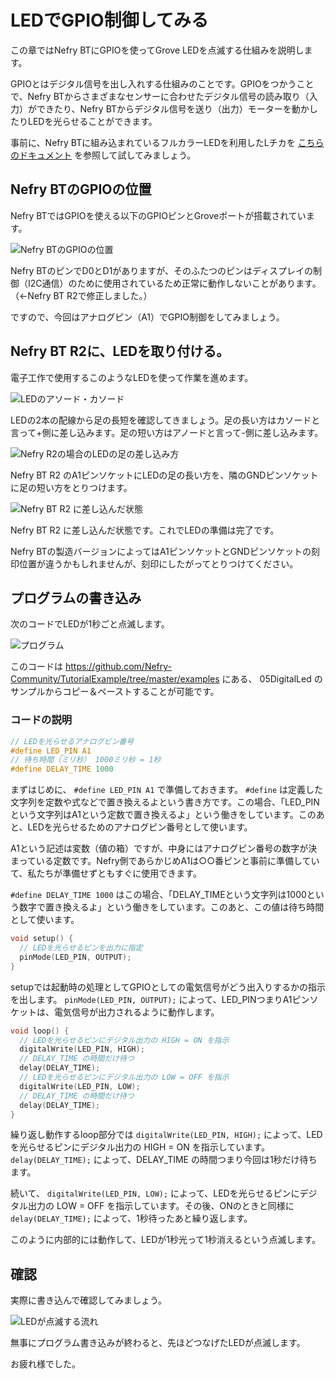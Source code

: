 # LEDでGPIO制御してみる

この章ではNefry BTにGPIOを使ってGrove LEDを点滅する仕組みを説明します。

GPIOとはデジタル信号を出し入れする仕組みのことです。GPIOをつかうことで、Nefry BTからさまざまなセンサーに合わせたデジタル信号の読み取り（入力）ができたり、Nefry BTからデジタル信号を送り（出力）モーターを動かしたりLEDを光らせることができます。

事前に、Nefry BTに組み込まれているフルカラーLEDを利用したLチカを [こちらのドキュメント](/docs/03DefaultLed) を参照して試してみましょう。

## Nefry BTのGPIOの位置

Nefry BTではGPIOを使える以下のGPIOピンとGroveポートが搭載されています。

![Nefry BTのGPIOの位置](05DigitalLED_01.jpg)

Nefry BTのピンでD0とD1がありますが、そのふたつのピンはディスプレイの制御（I2C通信）のために使用されているため正常に動作しないことがあります。（←Nefry BT R2で修正しました。）

ですので、今回はアナログピン（A1）でGPIO制御をしてみましょう。

## Nefry BT R2に、LEDを取り付ける。

電子工作で使用するこのようなLEDを使って作業を進めます。

![LEDのアソード・カソード](05DigitalLED_02.jpg)

LEDの2本の配線から足の長短を確認してきましょう。足の長い方はカソードと言って+側に差し込みます。足の短い方はアノードと言って-側に差し込みます。

![Nefry R2の場合のLEDの足の差し込み方](05DigitalLED_03.png)

Nefry BT R2 のA1ピンソケットにLEDの足の長い方を、隣のGNDピンソケットに足の短い方をとりつけます。

![Nefry BT R2 に差し込んだ状態](05DigitalLED_04.jpg)

Nefry BT R2 に差し込んだ状態です。これでLEDの準備は完了です。

Nefry BTの製造バージョンによってはA1ピンソケットとGNDピンソケットの刻印位置が違うかもしれませんが、刻印にしたがってとりつけてください。

## プログラムの書き込み

次のコードでLEDが1秒ごと点滅します。

![プログラム](05DigitalLED_05.png)

このコードは https://github.com/Nefry-Community/TutorialExample/tree/master/examples にある、 05DigitalLed のサンプルからコピー＆ペーストすることが可能です。

### コードの説明

```c
// LEDを光らせるアナログピン番号
#define LED_PIN A1
// 待ち時間（ミリ秒） 1000ミリ秒 = 1秒
#define DELAY_TIME 1000
```

まずはじめに、 ```#define LED_PIN A1``` で準備しておきます。 ```#define``` は定義した文字列を定数や式などで置き換えるよという書き方です。この場合、「LED_PINという文字列はA1という定数で置き換えるよ」という働きをしています。このあと、LEDを光らせるためのアナログピン番号として使います。

A1という記述は変数（値の箱）ですが、中身にはアナログピン番号の数字が決まっている定数です。Nefry側であらかじめA1は○○番ピンと事前に準備していて、私たちが準備せずともすぐに使用できます。

```#define DELAY_TIME 1000``` はこの場合、「DELAY_TIMEという文字列は1000という数字で置き換えるよ」という働きをしています。このあと、この値は待ち時間として使います。

```c
void setup() {
  // LEDを光らせるピンを出力に指定
  pinMode(LED_PIN, OUTPUT);
}
```

setupでは起動時の処理としてGPIOとしての電気信号がどう出入りするかの指示を出します。  ```pinMode(LED_PIN, OUTPUT);``` によって、LED_PINつまりA1ピンソケットは、電気信号が出力されるように動作します。

```c
void loop() {
  // LEDを光らせるピンにデジタル出力の HIGH = ON を指示
  digitalWrite(LED_PIN, HIGH);
  // DELAY_TIME の時間だけ待つ
  delay(DELAY_TIME);
  // LEDを光らせるピンにデジタル出力の LOW = OFF を指示
  digitalWrite(LED_PIN, LOW);
  // DELAY_TIME の時間だけ待つ
  delay(DELAY_TIME);
}
```

繰り返し動作するloop部分では ```digitalWrite(LED_PIN, HIGH);``` によって、LEDを光らせるピンにデジタル出力の HIGH = ON を指示しています。 ```delay(DELAY_TIME);``` によって、DELAY_TIME の時間つまり今回は1秒だけ待ちます。

続いて、 ```digitalWrite(LED_PIN, LOW);``` によって、LEDを光らせるピンにデジタル出力の LOW = OFF を指示しています。その後、ONのときと同様に ```delay(DELAY_TIME);``` によって、1秒待ったあと繰り返します。

このように内部的には動作して、LEDが1秒光って1秒消えるという点滅します。

## 確認

実際に書き込んで確認してみましょう。

![LEDが点滅する流れ](05DigitalLED_06.jpg)

無事にプログラム書き込みが終わると、先ほどつなげたLEDが点滅します。

お疲れ様でした。